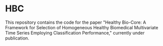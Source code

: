 # HBC
 This repository contains the code for the paper "Healthy Bio-Core: A Framework for Selection of Homogeneous Healthy Biomedical Multivariate Time Series Employing Classification Performance," currently under publication.
